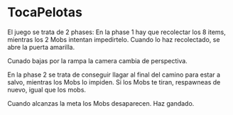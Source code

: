 # TocaPelotas

El juego se trata de 2 phases:
En la phase 1 hay que recolectar los 8 items, mientras los 2 Mobs intentan impedirtelo.
Cuando lo haz recolectado, se abre la puerta amarilla.



Cunado bajas por la rampa la camera cambia de perspectiva.

En la phase 2 se trata de conseguir llagar al final del camino para estar a salvo, mientras los Mobs lo impiden.
Si los Mobs te tiran, respawneas de nuevo, igual que los mobs.

Cuando alcanzas la meta los Mobs desaparecen.
Haz gandado.
